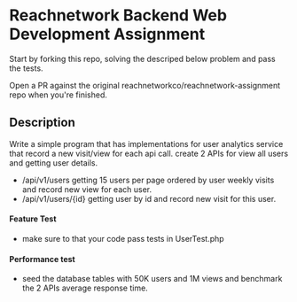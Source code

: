 Reachnetwork Backend Web Development Assignment 
===========================
Start by forking this repo, solving the descriped below problem and pass the tests.

Open a PR against the original reachnetworkco/reachnetwork-assignment repo when you're finished.


## Description
Write a simple program that has implementations for user analytics service that record a new visit/view for each api call.
create 2 APIs for view all users and getting user details.
* /api/v1/users         getting 15 users per page ordered by user weekly visits and record new view for each user.
* /api/v1/users/{id}    getting user by id and record new visit for this user.

#### Feature Test
* make sure to that your code pass tests in UserTest.php

#### Performance test
* seed the database tables with 50K users and 1M views and benchmark the 2 APIs average response time.
